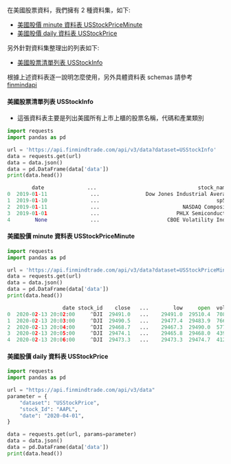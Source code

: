 在美國股票資料，我們擁有 2 種資料集，如下:

- [美國股價 minute 資料表 USStockPriceMinute](https://finmind.github.io/tutor/UnitedStatesMarket/Technical/#minute-usstockpriceminute)
- [美國股價 daily 資料表 USStockPrice](https://finmind.github.io/tutor/UnitedStatesMarket/Technical/#daily-usstockprice)

另外針對資料集整理出的列表如下:

- [美國股票清單列表 USStockInfo](https://finmind.github.io/tutor/UnitedStatesMarket/Technical/#usstockinfo)

根據上述資料表逐一說明怎麼使用，另外具體資料表 schemas 請參考 [finmindapi](http://api.finmindtrade.com/docs#/default/method_api_v3_data_get)

#### 美國股票清單列表 USStockInfo

- 這張資料表主要是列出美國所有上市上櫃的股票名稱，代碼和產業類別

```python
import requests
import pandas as pd

url = 'https://api.finmindtrade.com/api/v3/data?dataset=USStockInfo'
data = requests.get(url)
data = data.json()
data = pd.DataFrame(data['data'])
print(data.head())

        date              ...                                 stock_name
0  2019-01-11              ...               Dow Jones Industrial Average
1  2019-01-10              ...                                      sp500
2  2019-01-11              ...                           NASDAQ Composite
3  2019-01-01              ...                         PHLX Semiconductor
4        None              ...                      CBOE Volatility Index
```

#### 美國股價 minute 資料表 USStockPriceMinute

```python
import requests
import pandas as pd

url = 'https://api.finmindtrade.com/api/v3/data?dataset=USStockPriceMinute&stock_id=^DJI&date=2020-02-13'
data = requests.get(url)
data = data.json()
data = pd.DataFrame(data['data'])
print(data.head())

                  date stock_id    close   ...        low     open  volume
0  2020-02-13 20:02:00     ^DJI  29491.0   ...    29491.0  29510.4  708882
1  2020-02-13 20:03:00     ^DJI  29490.5   ...    29477.4  29483.9  766202
2  2020-02-13 20:04:00     ^DJI  29468.7   ...    29467.3  29490.0  577330
3  2020-02-13 20:05:00     ^DJI  29474.1   ...    29465.8  29468.0  439754
4  2020-02-13 20:06:00     ^DJI  29473.3   ...    29473.3  29474.7  412897
```

#### 美國股價 daily 資料表 USStockPrice

```python
import requests
import pandas as pd

url = "https://api.finmindtrade.com/api/v3/data"
parameter = {
    "dataset": "USStockPrice",
    "stock_Id": "AAPL",
    "date": "2020-04-01",
}

data = requests.get(url, params=parameter)
data = data.json()
data = pd.DataFrame(data['data'])
print(data.head())
```
